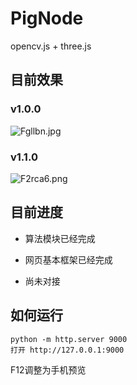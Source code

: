 # PigNode

opencv.js + three.js

## 目前效果
### v1.0.0
![Fgllbn.jpg](https://s1.ax1x.com/2018/12/25/Fgllbn.jpg)
### v1.1.0
![F2rca6.png](https://s1.ax1x.com/2018/12/26/F2rca6.png)
## 目前进度

* 算法模块已经完成

* 网页基本框架已经完成

* 尚未对接

## 如何运行
```
python -m http.server 9000
打开 http://127.0.0.1:9000
```
F12调整为手机预览